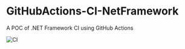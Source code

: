 # GitHubActions-CI-NetFramework

A POC of .NET Framework CI using GitHub Actions

![CI](https://github.com/GuilhermeStracini/GitHubActions-CI-NetFramework/workflows/CI/badge.svg?branch=master)